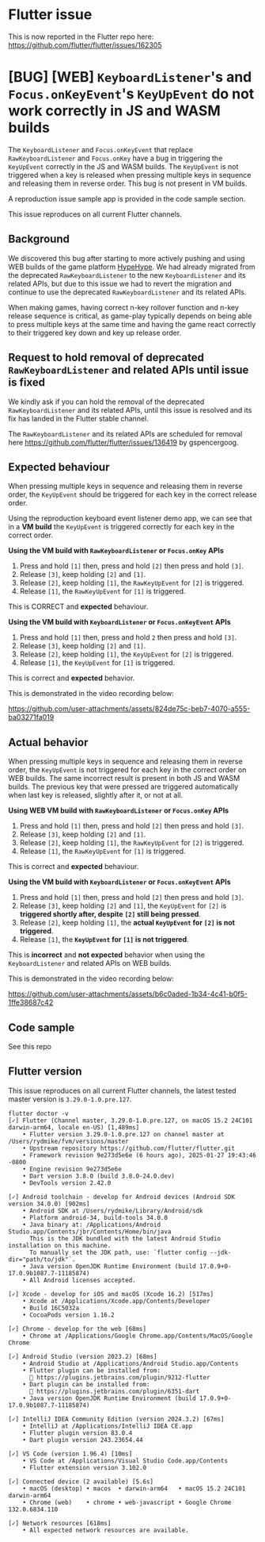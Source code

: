 # Flutter issue

This is now reported in the Flutter repo here: https://github.com/flutter/flutter/issues/162305

# [BUG] [WEB] `KeyboardListener`'s and `Focus.onKeyEvent`'s `KeyUpEvent` do not work correctly in JS and WASM builds

The `KeyboardListener` and `Focus.onKeyEvent` that replace `RawKeyboardListener` and `Focus.onKey` have a bug in triggering the `KeyUpEvent` correctly in the JS and WASM builds. The `KeyUpEvent` is not triggered when a key is released when pressing multiple keys in sequence and releasing them in reverse order. This bug is not present in VM builds.

A reproduction issue sample app is provided in the code sample section.

This issue reproduces on all current Flutter channels.

## Background

We discovered this bug after starting to more actively pushing and using WEB builds of the game platform [HypeHype](https://app.hypehype.com/).
We had already migrated from the deprecated `RawKeyboardListener` to the new `KeyboardListener` and its related APIs, but due to this issue we had to revert the migration and continue to use the deprecated `RawKeyboardListener` and its related APIs.

When making games, having correct n-key rollover function and n-key release sequence is critical, as game-play typically depends on being able to press multiple keys at the same time and having the game react correctly to their triggered key down and key up release order.

## Request to hold removal of deprecated `RawKeyboardListener` and related APIs until issue is fixed

We kindly ask if you can hold the removal of the deprecated `RawKeyboardListener` and its related APIs, until this issue is resolved and its fix has landed in the Flutter stable channel.

The  `RawKeyboardListener` and its related APIs are scheduled for removal here https://github.com/flutter/flutter/issues/136419 by gspencergoog.


## Expected behaviour

When pressing multiple keys in sequence and releasing them in reverse order, the `KeyUpEvent` should be triggered for each key in the correct release order.

Using the reproduction keyboard event listener demo app, we can see that in a **VM build** the `KeyUpEvent` is triggered correctly for each key in the correct order.

**Using the VM build with `RawKeyboardListener` or `Focus.onKey` APIs**
1. Press and hold `[1]` then, press and hold `[2]` then press and hold `[3]`.
2. Release `[3]`, keep holding `[2]` and `[1]`.
3. Release `[2]`, keep holding `[1]`, the `RawKeyUpEvent` for `[2]` is triggered.
4. Release `[1]`, the `RawKeyUpEvent` for `[1]` is triggered.

This is CORRECT and **expected** behaviour.

**Using the VM build with `KeyboardListener` or `Focus.onKeyEvent` APIs**
1. Press and hold `[1]` then, press and hold `2` then press and hold `[3]`.
2. Release `[3]`, keep holding `[2]` and `[1]`.
3. Release `[2]`, keep holding `[1]`, the `KeyUpEvent` for `[2]` is triggered.
4. Release `[1]`, the `KeyUpEvent` for `[1]` is triggered.

This is correct and **expected** behavior.

This is demonstrated in the video recording below:

https://github.com/user-attachments/assets/824de75c-beb7-4070-a555-ba03271fa019

## Actual behavior

When pressing multiple keys in sequence and releasing them in reverse order, the `KeyUpEvent` is not triggered for each key in the correct order on WEB builds. The same incorrect result is present in both JS and WASM builds. The previous key that were pressed are triggered automatically when last key is released, slightly after it, or not at all.

**Using WEB VM build with `RawKeyboardListener` or `Focus.onKey` APIs**
1. Press and hold `[1]` then, press and hold `[2]` then press and hold `[3]`.
2. Release `[3]`, keep holding `[2]` and `[1]`.
3. Release `[2]`, keep holding `[1]`, the `RawKeyUpEvent` for `[2]` is triggered.
4. Release `[1]`, the `RawKeyUpEvent` for `[1]` is triggered.

This is correct and **expected** behaviour.

**Using the VM build with `KeyboardListener` or `Focus.onKeyEvent` APIs**
1. Press and hold `[1]` then, press and hold `[2]` then press and hold `[3]`.
2. Release `[3]`, keep holding `[2]` and `[1]`, the `KeyUpEvent` for `[2]` is **triggered shortly after, despite `[2]` still being pressed**.
3. Release `[2]`, keep holding `[1]`, the **actual `KeyUpEvent` for `[2]` is not triggered**.
4. Release `[1]`, the **`KeyUpEvent` for `[1]` is not triggered**.

This is **incorrect** and **not expected** behavior when using the `KeyboardListener` and related APIs on WEB builds.

This is demonstrated in the video recording below:



https://github.com/user-attachments/assets/b6c0aded-1b34-4c41-b0f5-1ffe38687c42



## Code sample

See this repo

## Flutter version

This issue reproduces on all current Flutter channels, the latest tested master version is `3.29.0-1.0.pre.127`.

```console
flutter doctor -v
[✓] Flutter (Channel master, 3.29.0-1.0.pre.127, on macOS 15.2 24C101 darwin-arm64, locale en-US) [1,489ms]
    • Flutter version 3.29.0-1.0.pre.127 on channel master at /Users/rydmike/fvm/versions/master
    • Upstream repository https://github.com/flutter/flutter.git
    • Framework revision 9e273d5e6e (6 hours ago), 2025-01-27 19:43:46 -0800
    • Engine revision 9e273d5e6e
    • Dart version 3.8.0 (build 3.8.0-24.0.dev)
    • DevTools version 2.42.0

[✓] Android toolchain - develop for Android devices (Android SDK version 34.0.0) [902ms]
    • Android SDK at /Users/rydmike/Library/Android/sdk
    • Platform android-34, build-tools 34.0.0
    • Java binary at: /Applications/Android Studio.app/Contents/jbr/Contents/Home/bin/java
      This is the JDK bundled with the latest Android Studio installation on this machine.
      To manually set the JDK path, use: `flutter config --jdk-dir="path/to/jdk"`.
    • Java version OpenJDK Runtime Environment (build 17.0.9+0-17.0.9b1087.7-11185874)
    • All Android licenses accepted.

[✓] Xcode - develop for iOS and macOS (Xcode 16.2) [517ms]
    • Xcode at /Applications/Xcode.app/Contents/Developer
    • Build 16C5032a
    • CocoaPods version 1.16.2

[✓] Chrome - develop for the web [68ms]
    • Chrome at /Applications/Google Chrome.app/Contents/MacOS/Google Chrome

[✓] Android Studio (version 2023.2) [68ms]
    • Android Studio at /Applications/Android Studio.app/Contents
    • Flutter plugin can be installed from:
      🔨 https://plugins.jetbrains.com/plugin/9212-flutter
    • Dart plugin can be installed from:
      🔨 https://plugins.jetbrains.com/plugin/6351-dart
    • Java version OpenJDK Runtime Environment (build 17.0.9+0-17.0.9b1087.7-11185874)

[✓] IntelliJ IDEA Community Edition (version 2024.3.2) [67ms]
    • IntelliJ at /Applications/IntelliJ IDEA CE.app
    • Flutter plugin version 83.0.4
    • Dart plugin version 243.23654.44

[✓] VS Code (version 1.96.4) [10ms]
    • VS Code at /Applications/Visual Studio Code.app/Contents
    • Flutter extension version 3.102.0

[✓] Connected device (2 available) [5.6s]
    • macOS (desktop) • macos  • darwin-arm64   • macOS 15.2 24C101 darwin-arm64
    • Chrome (web)    • chrome • web-javascript • Google Chrome 132.0.6834.110

[✓] Network resources [618ms]
    • All expected network resources are available.
```
